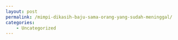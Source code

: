 ```yaml
---
layout: post
permalink: /mimpi-dikasih-baju-sama-orang-yang-sudah-meninggal/
categories:
    - Uncategorized
---
```


